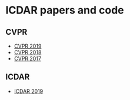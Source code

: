 # ICDAR papers and  code


## CVPR
* [CVPR 2019](http://openaccess.thecvf.com/CVPR2019.py)
* [CVPR 2018](http://openaccess.thecvf.com/CVPR2018.py)
* [CVPR 2017](http://openaccess.thecvf.com/CVPR2017.py)


## ICDAR
* [ICDAR 2019](./icdar_2019_accepted_paper_list.md)
